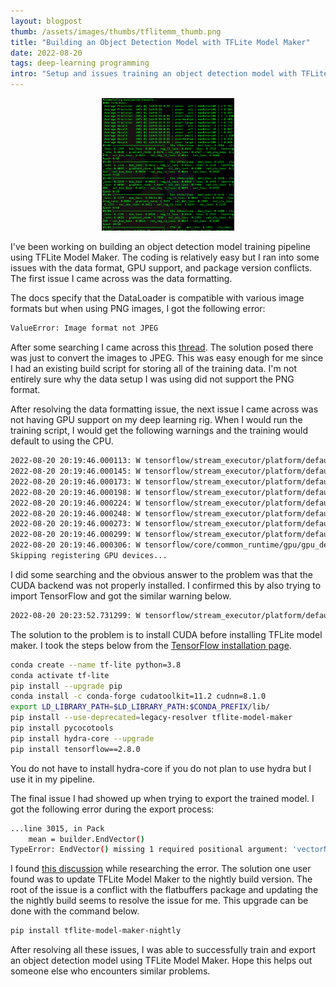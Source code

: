```yaml
---
layout: blogpost
thumb: /assets/images/thumbs/tflitemm_thumb.png
title: "Building an Object Detection Model with TFLite Model Maker"
date: 2022-08-20
tags: deep-learning programming
intro: "Setup and issues training an object detection model with TFLite Model Maker."
---
```


<div align="center">
<figure>
<img src="/assets/images/blogs/tflite_model_maker.png" alt="TFLite Model Maker" style="width:50%">
</figure>
</div>

I've been working on building an object detection model training pipeline using TFLite Model Maker. The coding is relatively easy but I ran into some issues with the data format, GPU support, and package version conflicts. The first issue I came across was the data formatting. 

The docs specify that the DataLoader is compatible with various image formats but when using PNG images, I got the following error:
```bash
ValueError: Image format not JPEG
```
After some searching I came across this <a href="https://discuss.tensorflow.org/t/valueerror-image-format-not-jpeg/2143/4" target="_blank">thread</a>. The solution posed there was just to convert the images to JPEG. This was easy enough for me since I had an existing build script for storing all of the training data. I'm not entirely sure why the data setup I was using did not support the PNG format.

After resolving the data formatting issue, the next issue I came across was not having GPU support on my deep learning rig. When I would run the training script, I would get the following warnings and the training would default to using the CPU.
```bash
2022-08-20 20:19:46.000113: W tensorflow/stream_executor/platform/default/dso_loader.cc:64] Could not load dynamic library 'libcudart.so.11.0'; dlerror: libcudart.so.11.0: cannot open shared object file: No such file or directory
2022-08-20 20:19:46.000145: W tensorflow/stream_executor/platform/default/dso_loader.cc:64] Could not load dynamic library 'libcublas.so.11'; dlerror: libcublas.so.11: cannot open shared object file: No such file or directory
2022-08-20 20:19:46.000173: W tensorflow/stream_executor/platform/default/dso_loader.cc:64] Could not load dynamic library 'libcublasLt.so.11'; dlerror: libcublasLt.so.11: cannot open shared object file: No such file or directory
2022-08-20 20:19:46.000198: W tensorflow/stream_executor/platform/default/dso_loader.cc:64] Could not load dynamic library 'libcufft.so.10'; dlerror: libcufft.so.10: cannot open shared object file: No such file or directory
2022-08-20 20:19:46.000224: W tensorflow/stream_executor/platform/default/dso_loader.cc:64] Could not load dynamic library 'libcurand.so.10'; dlerror: libcurand.so.10: cannot open shared object file: No such file or directory
2022-08-20 20:19:46.000248: W tensorflow/stream_executor/platform/default/dso_loader.cc:64] Could not load dynamic library 'libcusolver.so.11'; dlerror: libcusolver.so.11: cannot open shared object file: No such file or directory
2022-08-20 20:19:46.000273: W tensorflow/stream_executor/platform/default/dso_loader.cc:64] Could not load dynamic library 'libcusparse.so.11'; dlerror: libcusparse.so.11: cannot open shared object file: No such file or directory
2022-08-20 20:19:46.000299: W tensorflow/stream_executor/platform/default/dso_loader.cc:64] Could not load dynamic library 'libcudnn.so.8'; dlerror: libcudnn.so.8: cannot open shared object file: No such file or directory
2022-08-20 20:19:46.000306: W tensorflow/core/common_runtime/gpu/gpu_device.cc:1850] Cannot dlopen some GPU libraries. Please make sure the missing libraries mentioned above are installed properly if you would like to use GPU. Follow the guide at https://www.tensorflow.org/install/gpu for how to download and setup the required libraries for your platform.
Skipping registering GPU devices...
```
I did some searching and the obvious answer to the problem was that the CUDA backend was not properly installed. I confirmed this by also trying to import TensorFlow and got the similar warning below.
```bash
2022-08-20 20:23:52.731299: W tensorflow/stream_executor/platform/default/dso_loader.cc:64] Could not load dynamic library 'libcudart.so.11.0'; dlerror: libcudart.so.11.0: cannot open shared object file: No such file or directory
```
The solution to the problem is to install CUDA before installing TFLite model maker. I took the steps below from the <a href="https://www.tensorflow.org/install/pip" target="_blank">TensorFlow installation page</a>.
```bash
conda create --name tf-lite python=3.8
conda activate tf-lite
pip install --upgrade pip
conda install -c conda-forge cudatoolkit=11.2 cudnn=8.1.0
export LD_LIBRARY_PATH=$LD_LIBRARY_PATH:$CONDA_PREFIX/lib/
pip install --use-deprecated=legacy-resolver tflite-model-maker
pip install pycocotools
pip install hydra-core --upgrade
pip install tensorflow==2.8.0
```
You do not have to install hydra-core if you do not plan to use hydra but I use it in my pipeline.

The final issue I had showed up when trying to export the trained model. I got the following error during the export process:
```bash
...line 3015, in Pack
    mean = builder.EndVector()
TypeError: EndVector() missing 1 required positional argument: 'vectorNumElems'
```
I found <a href="https://discuss.tensorflow.org/t/model-export-endvector-takes-1-positional-argument-but-2-were-given/7464" target="_blank">this discussion</a> while researching the error. The solution one user found was to update TFLite Model Maker to the nightly build version. The root of the issue is a conflict with the flatbuffers package and updating the the nightly build seems to resolve the issue for me. This upgrade can be done with the command below.
```bash
pip install tflite-model-maker-nightly
```
After resolving all these issues, I was able to successfully train and export an object detection model using TFLite Model Maker. Hope this helps out someone else who encounters similar problems.
